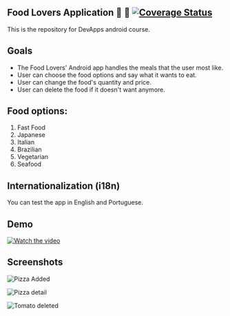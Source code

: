 ## Food Lovers Application 🍕 🍔 [![Coverage Status](https://coveralls.io/repos/github/Jemesson/devapps-android/badge.svg)](https://coveralls.io/github/Jemesson/devapps-android)
This is the repository for DevApps android course.

## Goals
- The Food Lovers' Android app handles the meals that the user most like.
- User can choose the food options and say what it wants to eat.
- User can change the food's quantity and price.
- User can delete the food if it doesn't want anymore.

## Food options:
1. Fast Food
2. Japanese
3. Italian
4. Brazilian
5. Vegetarian
6. Seafood

## Internationalization (i18n)
You can test the app in English and Portuguese.

## Demo
[![Watch the video](https://www.svgimages.com/svg-image/s7/food-lover-logo-256x256.png)](https://youtu.be/aKTBYPVYvNw)

## Screenshots


![Pizza Added](https://user-images.githubusercontent.com/6642169/95801292-47aa3500-0cd0-11eb-8bfd-12eba7ea899b.png)

![Pizza detail](https://user-images.githubusercontent.com/6642169/95801295-4973f880-0cd0-11eb-9189-a5acfb490d1f.png)

![Tomato deleted](https://user-images.githubusercontent.com/6642169/95801296-4a0c8f00-0cd0-11eb-8ea1-aba13f7b2e54.png)
